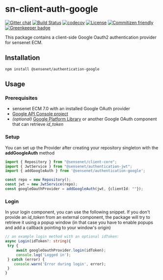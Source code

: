# sn-client-auth-google

[![Gitter chat](https://img.shields.io/gitter/room/SenseNet/SN7ClientAPI.svg?style=flat)](https://gitter.im/SenseNet/SN7ClientAPI)
[![Build Status](https://travis-ci.org/SenseNet/sn-client-auth-google.svg?branch=master)](https://travis-ci.org/SenseNet/sn-client-auth-google)
[![codecov](https://codecov.io/gh/SenseNet/sn-client-auth-google/branch/master/graph/badge.svg)](https://codecov.io/gh/SenseNet/sn-client-auth-google)
[![License](https://img.shields.io/github/license/SenseNet/sn-client-js.svg?style=flat)](https://github.com/SenseNet/sn-client-js/LICENSE.txt)
[![Commitizen friendly](https://img.shields.io/badge/commitizen-friendly-brightgreen.svg?style=flat)](http://commitizen.github.io/cz-cli/)
[![Greenkeeper badge](https://badges.greenkeeper.io/SenseNet/sn-client-auth-google.svg)](https://greenkeeper.io/)

This package contains a client-side Google Oauth2 authentication provider for sensenet ECM.

## Installation

```shell
npm install @sensenet/authentication-google
```

## Usage

### Prerequisites
 - sensenet ECM 7.0 with an installed Google OAuth provider
 - [Google API Console project](https://developers.google.com/identity/sign-in/web/devconsole-project)
 - *(optional)* [Google Platform Library](https://developers.google.com/identity/sign-in/web/sign-in) or another Google OAuth component that can retrieve *id_token*

### Setup

You can set up the Provider after creating your repository singleton with the **addGoogleAuth** method
```ts
import { Repository } from "@sensenet/client-core";
import { JwtService } from "@sensenet/authentication-jwt";
import { addGoogleAuth } from '@sensenet/authentication-google';

const repo = new Repository();
const jwt = new JwtService(repo);
const googleOauthProvider = addGoogleAuth(jwt, {clientId: ""});
```


### Login

In your login component, you can use the following snippet. If you don't provide an *id_token* from an external component, the package will try to retrieve it using a popup window (in that case you have to enable popups and add a callback pointing to your window's origin)

```ts
// an example login method with an optional idToken:
async Login(idToken?: string){
 try {
     await googleOauthProvider.login(idToken);
     console.log('Logged in');
 } catch (error) {
    console.warn('Error during login', error);
 }
}
```
